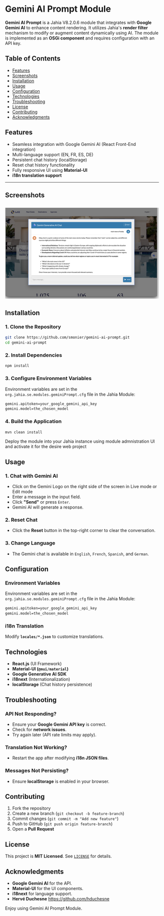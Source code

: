 # Gemini AI Prompt Module

**Gemini AI Prompt** is a Jahia V8.2.0.6 module that integrates with **Google Gemini AI** to enhance content rendering. It utilizes Jahia's **render filter** mechanism to modify or augment content dynamically using AI. The module is implemented as an **OSGi component** and requires configuration with an API key.


## Table of Contents

- [Features](#Features)
- [Screenshots](#Screenshots)
- [Installation](#Installation)
- [Usage](#Usage)
- [Configuration](#Configuration)
- [Technologies](#Technologies)
- [Troubleshooting](#Troubleshooting)
- [License](#License)
- [Contributing](#Contributing)
- [Acknowledgments](#Acknowledgments)


## Features

- Seamless integration with Google Gemini AI (React Front-End integration)
- Multi-language support (EN, FR, ES, DE)
- Persistent chat history (localStorage)
- Reset chat history functionality
- Fully responsive UI using **Material-UI**
- **i18n translation support**

---
## Screenshots
![picture](./src/main/resources/img/geminiChat.png)
---

## Installation

### 1. Clone the Repository
```sh
git clone https://github.com/smonier/gemini-ai-prompt.git
cd gemini-ai-prompt
```

### 2. Install Dependencies
```sh
npm install
```

### 3. Configure Environment Variables
Environment variables are set in the `org.jahia.se.modules.geminiPrompt.cfg` file in the Jahia Module:
```sh
gemini.apitoken=your_google_gemini_api_key
gemini.model=the_chosen_model
```

### 4. Build the Application
```sh
mvn clean install
```
Deploy the module into your Jahia instance using module admnistration UI and activate it for the desire web project

## Usage

### 1. Chat with Gemini AI
- Click on the Gemini Logo on the right side of the screen in Live mode or Edit mode
- Enter a message in the input field.
- Click **"Send"** or press `Enter`.
- Gemini AI will generate a response.

### 2. Reset Chat
- Click the **Reset** button in the top-right corner to clear the conversation.

### 3. Change Language
- The Gemini chat is available in `English`, `French`, `Spanish`, and `German`.

## Configuration

### Environment Variables
Environment variables are set in the `org.jahia.se.modules.geminiPrompt.cfg` file in the Jahia Module:
```sh
gemini.apitoken=your_google_gemini_api_key
gemini.model=the_chosen_model
```
### i18n Translation
Modify **`locales/*.json`** to customize translations.

## Technologies

- **React.js** (UI Framework)
- **Material-UI (`@mui/material`)**
- **Google Generative AI SDK**
- **i18next** (Internationalization)
- **localStorage** (Chat history persistence)


## Troubleshooting

### API Not Responding?
- Ensure your **Google Gemini API key** is correct.
- Check for **network issues**.
- Try again later (API rate limits may apply).

### Translation Not Working?
- Restart the app after modifying **i18n JSON files**.

### Messages Not Persisting?
- Ensure **localStorage** is enabled in your browser.

## Contributing

1. Fork the repository
2. Create a new branch (`git checkout -b feature-branch`)
3. Commit changes (`git commit -m "Add new feature"`)
4. Push to GitHub (`git push origin feature-branch`)
5. Open a **Pull Request**

## License

This project is **MIT Licensed**. See [`LICENSE`](LICENSE) for details.

## Acknowledgments

- **Google Gemini AI** for the API.
- **Material-UI** for the UI components.
- **i18next** for language support.
- **Hervé Duchesne** https://github.com/hduchesne

Enjoy using Gemini AI Prompt Module.

